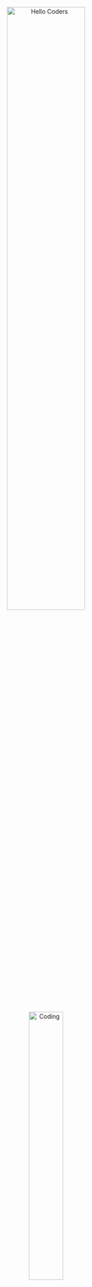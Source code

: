 <div align="center">

<img src="https://raw.githubusercontent.com/AhmedAlAteeq/AhmedAlAteeq/main/assets/hello.gif" alt="Hello Coders" width="60%"/> <br>
<img src="https://raw.githubusercontent.com/AhmedAlAteeq/AhmedAlAteeq/main/assets/coding.gif" alt="Coding"  width="40%"/><br> 

# 👋 Hi there, I'm Atef Mohamed  
### 🚀 Front-End Developer | Web Designer  

</div>

---

## 👨‍💻 About Me
- Front-End Developer with 3+ years of experience  
- Specialized in **Landing Page design and development** and building responsive websites  
- Passionate about turning ideas into beautiful designs and smooth user experiences  
- Always eager to learn new technologies and improve my skills  

---

## 🛠️ Tech Stack
![Html](https://img.shields.io/badge/HTML5-E34F26?style=flat&logo=html5&logoColor=white)
![Css](https://img.shields.io/badge/CSS3-1572B6?style=flat&logo=css3&logoColor=white)
![Javascript](https://img.shields.io/badge/JavaScript-323330?style=flat&logo=javascript&logoColor=F7DF1E)
![Bootstrap](https://img.shields.io/badge/Bootstrap-563D7C?style=flat&logo=bootstrap&logoColor=white)
![TailwindCSS](https://img.shields.io/badge/Tailwind_CSS-38B2AC?style=flat&logo=tailwind-css&logoColor=white)
![React](https://img.shields.io/badge/React-20232A?style=flat&logo=react&logoColor=61DAFB)
![Git](https://img.shields.io/badge/GIT-E44C30?style=flat&logo=git&logoColor=white)
![Github](https://img.shields.io/badge/GitHub-100000?style=flat&logo=github&logoColor=white)
![VS Code](https://img.shields.io/badge/Visual_Studio_Code-0078D4?style=flat&logo=visual%20studio%20code&logoColor=white)
![Figma](https://img.shields.io/badge/Figma-F24E1E?style=flat&logo=figma&logoColor=white)

---

## 📊 GitHub Stats
<div align="center">

<img src="https://github-readme-stats.vercel.app/api?username=atfMohamed&show_icons=true&theme=tokyonight" width="48%"/>
<img src="https://github-readme-streak-stats.herokuapp.com?user=atfMohamed&theme=tokyonight" width="48%"/>

</div>

---

## 📫 Connect With Me
- 💼 [LinkedIn](https://www.linkedin.com/)  
- 🌐 [Portfolio](https://your-portfolio-link.com)  
- 📧 Email: yourname@email.com  

---

⭐️ Feel free to check out my repositories and leave a **Star** if you find them useful!
